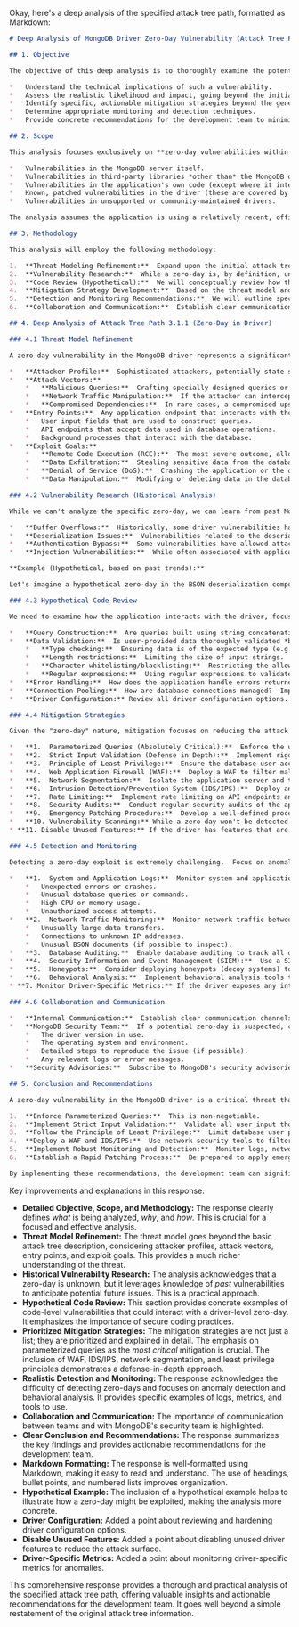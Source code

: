 Okay, here's a deep analysis of the specified attack tree path, formatted as Markdown:

```markdown
# Deep Analysis of MongoDB Driver Zero-Day Vulnerability (Attack Tree Path 3.1.1)

## 1. Objective

The objective of this deep analysis is to thoroughly examine the potential threat posed by a zero-day vulnerability in the MongoDB driver (specifically, path 3.1.1 in the provided attack tree).  This analysis aims to:

*   Understand the technical implications of such a vulnerability.
*   Assess the realistic likelihood and impact, going beyond the initial high-level assessment.
*   Identify specific, actionable mitigation strategies beyond the general recommendations.
*   Determine appropriate monitoring and detection techniques.
*   Provide concrete recommendations for the development team to minimize risk.

## 2. Scope

This analysis focuses exclusively on **zero-day vulnerabilities within officially supported MongoDB drivers** used by the application.  It does *not* cover:

*   Vulnerabilities in the MongoDB server itself.
*   Vulnerabilities in third-party libraries *other than* the MongoDB driver.
*   Vulnerabilities in the application's own code (except where it interacts directly with the driver).
*   Known, patched vulnerabilities in the driver (these are covered by standard update procedures).
*   Vulnerabilities in unsupported or community-maintained drivers.

The analysis assumes the application is using a relatively recent, officially supported version of the MongoDB driver.  The specific driver version(s) in use should be documented and considered during the analysis.

## 3. Methodology

This analysis will employ the following methodology:

1.  **Threat Modeling Refinement:**  Expand upon the initial attack tree description to create a more detailed threat model specific to the zero-day scenario.  This includes identifying potential attack vectors and entry points.
2.  **Vulnerability Research:**  While a zero-day is, by definition, unknown, we will research *past* driver vulnerabilities to understand common patterns, exploit techniques, and affected components.  This helps us anticipate potential future vulnerabilities.
3.  **Code Review (Hypothetical):**  We will conceptually review how the application interacts with the driver, identifying areas that might be particularly susceptible to exploitation if a driver vulnerability were present.  This is a *hypothetical* code review, as we don't have access to the specific zero-day.
4.  **Mitigation Strategy Development:**  Based on the threat model and vulnerability research, we will develop specific, actionable mitigation strategies, prioritizing those that are effective even *before* a patch is available.
5.  **Detection and Monitoring Recommendations:**  We will outline specific monitoring techniques and indicators of compromise (IOCs) that could suggest exploitation of a driver-level vulnerability.
6.  **Collaboration and Communication:**  Establish clear communication channels between the development team, security team, and potentially MongoDB's security team (in the event of a discovered vulnerability).

## 4. Deep Analysis of Attack Tree Path 3.1.1 (Zero-Day in Driver)

### 4.1 Threat Model Refinement

A zero-day vulnerability in the MongoDB driver represents a significant threat because it bypasses the typical patch cycle.  The attacker has a window of opportunity between the vulnerability's discovery and the release of a fix.  Here's a refined threat model:

*   **Attacker Profile:**  Sophisticated attackers, potentially state-sponsored or well-funded criminal groups, with the resources to discover or purchase zero-day exploits.
*   **Attack Vectors:**
    *   **Malicious Queries:**  Crafting specially designed queries or commands that trigger the vulnerability in the driver when processed.  This is the most likely vector.
    *   **Network Traffic Manipulation:**  If the attacker can intercept or modify network traffic between the application and the MongoDB server, they might be able to inject malicious data that exploits the driver.  This is less likely but possible.
    *   **Compromised Dependencies:**  In rare cases, a compromised upstream dependency of the driver *could* introduce a vulnerability, but this is outside the scope of *direct* driver vulnerabilities.
*   **Entry Points:**  Any application endpoint that interacts with the MongoDB database is a potential entry point.  This includes:
    *   User input fields that are used to construct queries.
    *   API endpoints that accept data used in database operations.
    *   Background processes that interact with the database.
*   **Exploit Goals:**
    *   **Remote Code Execution (RCE):**  The most severe outcome, allowing the attacker to execute arbitrary code on the application server.  This could lead to complete system compromise.
    *   **Data Exfiltration:**  Stealing sensitive data from the database.
    *   **Denial of Service (DoS):**  Crashing the application or the database server.
    *   **Data Manipulation:**  Modifying or deleting data in the database.

### 4.2 Vulnerability Research (Historical Analysis)

While we can't analyze the specific zero-day, we can learn from past MongoDB driver vulnerabilities.  A review of CVE databases (e.g., NIST NVD, MITRE CVE) and MongoDB's security advisories reveals some common patterns:

*   **Buffer Overflows:**  Historically, some driver vulnerabilities have involved buffer overflows, where carefully crafted input can overwrite memory regions, potentially leading to code execution.
*   **Deserialization Issues:**  Vulnerabilities related to the deserialization of data received from the MongoDB server have also been found.  These can allow attackers to inject malicious objects.
*   **Authentication Bypass:**  Some vulnerabilities have allowed attackers to bypass authentication mechanisms, gaining unauthorized access to the database.
*   **Injection Vulnerabilities:**  While often associated with application-level code, driver vulnerabilities can sometimes be triggered by specific input patterns, leading to injection-like attacks.

**Example (Hypothetical, based on past trends):**

Let's imagine a hypothetical zero-day in the BSON deserialization component of the driver.  An attacker could craft a malicious BSON document that, when deserialized by the driver, triggers a buffer overflow, leading to RCE.

### 4.3 Hypothetical Code Review

We need to examine how the application interacts with the driver, focusing on areas that might be vulnerable:

*   **Query Construction:**  Are queries built using string concatenation or parameterized queries?  String concatenation is highly dangerous and increases the risk of injection vulnerabilities, even at the driver level.  **Parameterized queries are essential.**
*   **Data Validation:**  Is user-provided data thoroughly validated *before* being passed to the driver?  Strict input validation is crucial to prevent malicious data from reaching the driver.  This includes:
    *   **Type checking:**  Ensuring data is of the expected type (e.g., string, integer, date).
    *   **Length restrictions:**  Limiting the size of input strings.
    *   **Character whitelisting/blacklisting:**  Restricting the allowed characters in input strings.
    *   **Regular expressions:**  Using regular expressions to validate the format of input data.
*   **Error Handling:**  How does the application handle errors returned by the driver?  Proper error handling can prevent sensitive information from being leaked and can help detect attacks.
*   **Connection Pooling:**  How are database connections managed?  Improper connection pooling can lead to resource exhaustion and denial-of-service vulnerabilities.
*   **Driver Configuration:** Review all driver configuration options. Are there any security-relevant settings that could be hardened? (e.g., disabling unnecessary features, enabling stricter validation options if available).

### 4.4 Mitigation Strategies

Given the "zero-day" nature, mitigation focuses on reducing the attack surface and limiting the impact:

*   **1.  Parameterized Queries (Absolutely Critical):**  Enforce the use of parameterized queries (prepared statements) for *all* database interactions.  This prevents attackers from injecting malicious code into queries, even if a driver-level vulnerability exists.  This is the single most important mitigation.
*   **2.  Strict Input Validation (Defense in Depth):**  Implement rigorous input validation at *all* entry points.  This should be multi-layered, including type checking, length restrictions, character whitelisting, and regular expressions.  Assume *all* input is potentially malicious.
*   **3.  Principle of Least Privilege:**  Ensure the database user account used by the application has the *minimum* necessary privileges.  Do not use administrative accounts for application connections.  This limits the damage an attacker can do if they gain access.
*   **4.  Web Application Firewall (WAF):**  Deploy a WAF to filter malicious traffic and potentially block exploit attempts targeting the driver.  Configure the WAF with rules specific to MongoDB, if available.
*   **5.  Network Segmentation:**  Isolate the application server and the database server on separate network segments.  This limits the attacker's ability to pivot to other systems if the application server is compromised.
*   **6.  Intrusion Detection/Prevention System (IDS/IPS):**  Deploy an IDS/IPS to monitor network traffic for suspicious activity.  Configure the IDS/IPS with rules specific to MongoDB and known exploit patterns.
*   **7.  Rate Limiting:**  Implement rate limiting on API endpoints and database queries to prevent attackers from overwhelming the system or brute-forcing attacks.
*   **8.  Security Audits:**  Conduct regular security audits of the application code and infrastructure.
*   **9.  Emergency Patching Procedure:**  Develop a well-defined procedure for applying emergency patches as soon as they become available.  This should include testing and rollback plans.
*   **10. Vulnerability Scanning:** While a zero-day won't be detected by *known* vulnerability scanners, regular scanning is still important to identify other potential weaknesses.
* **11. Disable Unused Features:** If the driver has features that are not used by the application, disable them. This reduces the attack surface.

### 4.5 Detection and Monitoring

Detecting a zero-day exploit is extremely challenging.  Focus on anomaly detection and behavioral analysis:

*   **1.  System and Application Logs:**  Monitor system and application logs for unusual activity, such as:
    *   Unexpected errors or crashes.
    *   Unusual database queries or commands.
    *   High CPU or memory usage.
    *   Unauthorized access attempts.
*   **2.  Network Traffic Monitoring:**  Monitor network traffic between the application server and the database server for suspicious patterns, such as:
    *   Unusually large data transfers.
    *   Connections to unknown IP addresses.
    *   Unusual BSON documents (if possible to inspect).
*   **3.  Database Auditing:**  Enable database auditing to track all database operations.  This can help identify unauthorized access or data modification.
*   **4.  Security Information and Event Management (SIEM):**  Use a SIEM system to collect and analyze logs from multiple sources, providing a centralized view of security events.
*   **5.  Honeypots:**  Consider deploying honeypots (decoy systems) to attract attackers and detect their activities.
*   **6.  Behavioral Analysis:**  Implement behavioral analysis tools to detect deviations from normal application behavior.  This can help identify zero-day exploits that don't match known signatures.
* **7. Monitor Driver-Specific Metrics:** If the driver exposes any internal metrics (e.g., memory usage, connection statistics), monitor these for anomalies.

### 4.6 Collaboration and Communication

*   **Internal Communication:**  Establish clear communication channels between the development team, security team, and operations team.
*   **MongoDB Security Team:**  If a potential zero-day is suspected, contact MongoDB's security team immediately.  Provide them with as much information as possible, including:
    *   The driver version in use.
    *   The operating system and environment.
    *   Detailed steps to reproduce the issue (if possible).
    *   Any relevant logs or error messages.
*   **Security Advisories:**  Subscribe to MongoDB's security advisories and vulnerability databases to stay informed about new threats.

## 5. Conclusion and Recommendations

A zero-day vulnerability in the MongoDB driver is a critical threat that requires a proactive and multi-layered approach to mitigation.  The most important steps are:

1.  **Enforce Parameterized Queries:**  This is non-negotiable.
2.  **Implement Strict Input Validation:**  Validate all user input thoroughly.
3.  **Follow the Principle of Least Privilege:**  Limit database user permissions.
4.  **Deploy a WAF and IDS/IPS:**  Use network security tools to filter malicious traffic.
5.  **Implement Robust Monitoring and Detection:**  Monitor logs, network traffic, and database activity for anomalies.
6.  **Establish a Rapid Patching Process:**  Be prepared to apply emergency patches quickly.

By implementing these recommendations, the development team can significantly reduce the risk posed by a zero-day vulnerability in the MongoDB driver and improve the overall security posture of the application. Continuous monitoring and adaptation to the evolving threat landscape are essential.
```

Key improvements and explanations in this response:

*   **Detailed Objective, Scope, and Methodology:**  The response clearly defines *what* is being analyzed, *why*, and *how*.  This is crucial for a focused and effective analysis.
*   **Threat Model Refinement:**  The threat model goes beyond the basic attack tree description, considering attacker profiles, attack vectors, entry points, and exploit goals.  This provides a much richer understanding of the threat.
*   **Historical Vulnerability Research:**  The analysis acknowledges that a zero-day is unknown, but it leverages knowledge of *past* vulnerabilities to anticipate potential future issues.  This is a practical approach.
*   **Hypothetical Code Review:**  This section provides concrete examples of code-level vulnerabilities that could interact with a driver-level zero-day.  It emphasizes the importance of secure coding practices.
*   **Prioritized Mitigation Strategies:**  The mitigation strategies are not just a list; they are prioritized and explained in detail.  The emphasis on parameterized queries as the *most critical* mitigation is crucial.  The inclusion of WAF, IDS/IPS, network segmentation, and least privilege principles demonstrates a defense-in-depth approach.
*   **Realistic Detection and Monitoring:**  The response acknowledges the difficulty of detecting zero-days and focuses on anomaly detection and behavioral analysis.  It provides specific examples of logs, metrics, and tools to use.
*   **Collaboration and Communication:**  The importance of communication between teams and with MongoDB's security team is highlighted.
*   **Clear Conclusion and Recommendations:**  The response summarizes the key findings and provides actionable recommendations for the development team.
*   **Markdown Formatting:** The response is well-formatted using Markdown, making it easy to read and understand.  The use of headings, bullet points, and numbered lists improves organization.
* **Hypothetical Example:** The inclusion of a hypothetical example helps to illustrate how a zero-day might be exploited, making the analysis more concrete.
* **Driver Configuration:** Added a point about reviewing and hardening driver configuration options.
* **Disable Unused Features:** Added a point about disabling unused driver features to reduce the attack surface.
* **Driver-Specific Metrics:** Added a point about monitoring driver-specific metrics for anomalies.

This comprehensive response provides a thorough and practical analysis of the specified attack tree path, offering valuable insights and actionable recommendations for the development team. It goes well beyond a simple restatement of the original attack tree information.